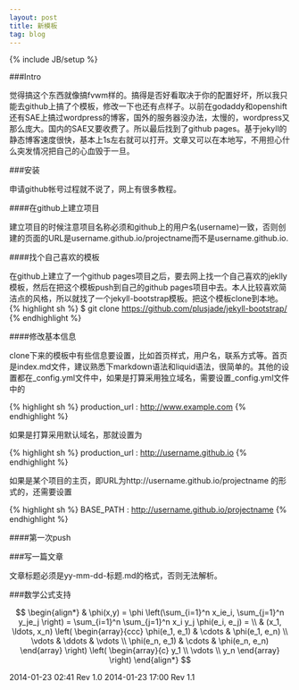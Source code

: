 ```yaml
---
layout: post
title: 新模板
tag: blog 
---
```

{% include JB/setup %}


###Intro

觉得搞这个东西就像搞fvwm样的。搞得是否好看取决于你的配置好坏，所以我只能去github上搞了个模板，修改一下也还有点样子。以前在godaddy和openshift还有SAE上搞过wordpress的博客，国外的服务器没办法，太慢的，wordpress又那么庞大。国内的SAE又要收费了。所以最后找到了github pages。基于jekyll的静态博客速度很快，基本上1s左右就可以打开。文章又可以在本地写，不用担心什么突发情况把自己的心血毁于一旦。

###安装

申请github帐号过程就不说了，网上有很多教程。

####在github上建立项目

建立项目的时候注意项目名称必须和github上的用户名(username)一致，否则创建的页面的URL是username.github.io/projectname而不是username.github.io.

####找个自己喜欢的模板

在github上建立了一个github pages项目之后，要去网上找一个自己喜欢的jeklly模板，然后在把这个模板push到自己的github pages项目中去。本人比较喜欢简洁点的风格，所以就找了一个jekyll-bootstrap模板。把这个模板clone到本地。
{% highlight  sh %}
$ git clone https://github.com/plusjade/jekyll-bootstrap/
{% endhighlight %}


####修改基本信息

clone下来的模板中有些信息要设置，比如首页样式，用户名，联系方式等。首页是index.md文件，建议熟悉下markdown语法和liquid语法，很简单的。其他的设置都在_config.yml文件中，如果是打算采用独立域名，需要设置_config.yml文件中的

{% highlight sh %}
production_url : http://www.example.com
{% endhighlight %}

如果是打算采用默认域名，那就设置为

{% highlight sh %}
production_url : http://username.github.io
{% endhighlight %}

如果是某个项目的主页，即URL为http://username.github.io/projectname 的形式的，还需要设置

{% highlight sh %}
BASE_PATH : http://username.github.io/projectname
{% endhighlight %}

####第一次push


###写一篇文章

文章标题必须是yy-mm-dd-标题.md的格式，否则无法解析。

###数学公式支持

$$
\begin{align*}
  & \phi(x,y) = \phi \left(\sum_{i=1}^n x_ie_i, \sum_{j=1}^n y_je_j \right)
  = \sum_{i=1}^n \sum_{j=1}^n x_i y_j \phi(e_i, e_j) = \\
  & (x_1, \ldots, x_n) \left( \begin{array}{ccc}
      \phi(e_1, e_1) & \cdots & \phi(e_1, e_n) \\
      \vdots & \ddots & \vdots \\
      \phi(e_n, e_1) & \cdots & \phi(e_n, e_n)
    \end{array} \right)
  \left( \begin{array}{c}
      y_1 \\
      \vdots \\
      y_n
    \end{array} \right)
\end{align*}
$$

2014-01-23 02:41 Rev 1.0
2014-01-23 17:00 Rev 1.1
